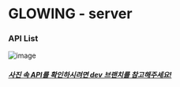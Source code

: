 # GLOWING - server

### API List
![image](https://github.com/sw-glowing/glowing-server/assets/68195241/d5a3902c-926f-4260-a5de-54bde3ac75aa)

##### [사진 속 API를 확인하시려면 dev 브랜치를 참고해주세요!](https://github.com/sw-glowing/glowing-server/tree/dev)

